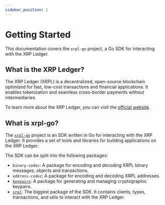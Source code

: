 ```yaml
---
sidebar_position: 1
---
```


# Getting Started

This documentation covers the `xrpl-go` project, a Go SDK for interacting with the XRP Ledger.

## What is the XRP Ledger?

The XRP Ledger (XRPL) is a decentralized, open-source blockchain optimized for fast, low-cost transactions and financial applications. It enables tokenization and seamless cross-border payments without intermediaries.

To learn more about the XRP Ledger, you can visit the [official website](https://xrpl.org/).

## What is xrpl-go?

The [`xrpl-go`](https://github.com/Peersyst/xrpl-go) project is an SDK written in Go for interacting with the XRP Ledger. It provides a set of tools and libraries for building applications on the XRP Ledger.

The SDK can be split into the following packages:

- `binary-codec`: A package for encoding and decoding XRPL binary messages, objects and transactions.
- `address-codec`: A package for encoding and decoding XRPL addresses.
- [`keypairs`](/docs/keypairs): A package for generating and managing cryptographic keypairs.
- [`xrpl`](/docs/xrpl/currency): The biggest package of the SDK. It contains clients, types, transactions, and utils to interact with the XRP Ledger.
